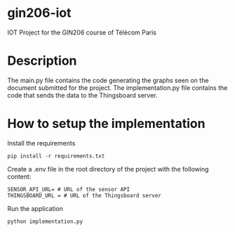 # gin206-iot
IOT Project for the GIN206 course of Télécom Paris

# Description
The main.py file contains the code generating the graphs seen on the document submitted for the project. The implementation.py file contains the code that sends the data to the Thingsboard server.

# How to setup the implementation
Install the requirements
```
pip install -r requirements.txt
```
Create a .env file in the root directory of the project with the following content:
```
SENSOR_API_URL= # URL of the sensor API
THINGSBOARD_URL = # URL of the Thingsboard server
```
Run the application
```
python implementation.py
```